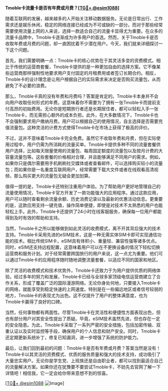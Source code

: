 **Tmoble卡流量卡是否有年费或月费？[[TG💪+ @esim1088](https://t.me/s/esim1088)]**

随着互联网的发展，越来越多的人开始关注移动数据服务。无论是日常出行、工作需求还是娱乐休闲，稳定的网络连接已经成为不可或缺的一部分。而对于那些经常需要使用流量上网的人来说，选择一款适合自己的流量卡显得尤为重要。在众多的流量卡品牌中，Tmoble卡逐渐成为许多用户的首选。然而，关于Tmoble卡是否收取年费或月费的问题，却一直困扰着不少潜在用户。今天，我们就来详细探讨一下这个问题。

首先，我们需要明确一点：Tmoble卡的核心优势在于其灵活多变的资费模式。相比于传统的运营商套餐，Tmoble卡提供的是一种更加自由的选择方案。它不像某些运营商那样强制性地要求用户支付固定的月租费用或者签订长期合约。相反，Tmoble卡的设计理念是让用户根据自己的实际需求来决定是否购买流量包，从而避免了不必要的浪费。

那么，Tmoble卡真的没有年费和月费吗？答案是肯定的。Tmoble卡本身并不会向用户收取任何形式的年费。这意味着你不需要为了拥有一张Tmoble卡而提前支付高昂的初始费用。无论你是短期旅行者还是长期居住者，都可以轻松入手一张Tmoble卡，而无需担心额外的成本负担。此外，在大多数情况下，Tmoble卡也不会强制要求用户缴纳月费。用户可以根据自己的使用情况，自主选择是否需要充值流量包。这种灵活的计费方式使得Tmoble卡在市场上获得了极高的评价。

不过，这并不意味着Tmoble卡完全免费。虽然它不收取年费和月费，但在实际使用过程中，用户仍需为所消耗的流量买单。Tmoble卡提供多种不同的流量套餐供用户选择，比如每天限量使用的流量包、每周固定额度的流量包以及按月计费的大容量流量包等。这些套餐的价格相对合理，并且能够满足不同用户的需求。例如，如果你只是偶尔需要用手机刷刷社交媒体或者查看邮件，可以选择购买较小的流量包；而如果你是一名重度互联网用户，经常需要下载大文件或者在线观看高清视频，那么购买更大的流量包无疑会更加划算。

值得一提的是，Tmoble卡还特别注重用户体验。为了帮助用户更好地管理自己的流量使用情况，Tmoble卡官方开发了一款功能强大的应用程序。通过这款应用，用户可以随时查看剩余流量余额、历史消费记录以及最新的优惠活动信息。更重要的是，这款应用支持一键充值，操作简单便捷，即使是对技术不太熟悉的用户也能轻松上手。此外，Tmoble卡还提供了24小时在线客服服务，确保每一位用户都能得到及时有效的帮助和支持。

当然，Tmoble卡之所以能够做到如此灵活的收费模式，离不开其背后强大的技术支持。Tmoble卡采用先进的eSIM技术，这是一种无需实体SIM卡即可实现通信功能的技术。相比传统SIM卡，eSIM具有体积小、重量轻、兼容性强等诸多优点。同时，eSIM还支持远程配置，这意味着用户可以在不更换设备的情况下轻松切换运营商和服务计划。对于经常需要跨国旅行的用户来说，这一点尤为重要。他们可以通过Tmoble卡的应用程序随时随地调整流量套餐，以适应不同的国家和地区。

除了灵活的收费模式和技术优势外，Tmoble卡还致力于为用户提供优质的网络体验。经过多年的努力和发展，Tmoble卡已经与全球多家顶级电信运营商建立了合作关系，形成了覆盖广泛的国际漫游网络。无论你身处何地，只要接入Tmoble卡的网络，就能享受到稳定快速的上网速度。特别是在一些偏远地区或者信号较弱的地方，Tmoble卡的表现尤为出色。这不仅提升了用户的整体满意度，也为Tmoble卡赢得了良好的口碑。

当然，任何事物都有两面性。尽管Tmoble卡在灵活性和便捷性方面表现出色，但也有部分用户对其安全性提出了质疑。毕竟，eSIM技术虽然先进，但也存在一定的安全隐患。为此，Tmoble卡采取了一系列严密的安全措施，包括加密传输、双重认证以及实时监控等手段，确保用户的个人信息和财产安全。同时，Tmoble卡还定期更新系统补丁，修复已知漏洞，进一步增强了系统的防护能力。

最后，让我们回到最初的问题：Tmoble卡是否有年费或月费？答案当然是没有！Tmoble卡以其灵活的资费模式、优质的服务质量和强大的技术支持，成功吸引了大量忠实用户。无论你是学生党、上班族还是自由职业者，都可以找到最适合自己的流量解决方案。如果你还在犹豫要不要尝试Tmoble卡，不妨先去官网了解一下详情吧！相信我，它一定会给你带来意想不到的惊喜。

[[TG💪+ @esim1088](https://t.me/s/esim1088) ![Image](https://i.postimg.cc/4NQfJmqS/Snipaste-2025-05-13-00-14-12.png)]